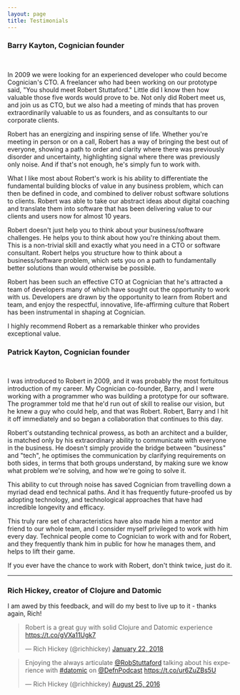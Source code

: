 ```yaml
---
layout: page
title: Testimonials
---
```


### Barry Kayton, Cognician founder

<div class="tldr" style="padding-top: 1rem">

In 2009 we were looking for an experienced developer who could become Cognician's CTO. A freelancer who had been working on our prototype said, "You should meet Robert Stuttaford." Little did I know then how valuable those five words would prove to be. Not only did Robert meet us, and join us as CTO, but we also had a meeting of minds that has proven extraordinarily valuable to us as founders, and as consultants to our corporate clients.

Robert has an energizing and inspiring sense of life. Whether you're meeting in person or on a call, Robert has a way of bringing the best out of everyone, showing a path to order and clarity where there was previously disorder and uncertainty, highlighting signal where there was previously only noise. And if that's not enough, he's simply fun to work with. 

What I like most about Robert's work is his ability to differentiate the fundamental building blocks of value in any business problem, which can then be defined in code, and combined to deliver robust software solutions to clients. Robert was able to take our abstract ideas about digital coaching and translate them into software that has been delivering value to our clients and users now for almost 10 years. 

Robert doesn't just help you to think about your business/software challenges. He helps you to think about how you're thinking about them. This is a non-trivial skill and exactly what you need in a CTO or software consultant. Robert helps you structure how to think about a business/software problem, which sets you on a path to fundamentally better solutions than would otherwise be possible. 

Robert has been such an effective CTO at Cognician that he's attracted a team of developers many of which have sought out the opportunity to work with us. Developers are drawn by the opportunity to learn from Robert and team, and enjoy the respectful, innovative, life-affirming culture that Robert has been instrumental in shaping at Cognician. 

I highly recommend Robert as a remarkable thinker who provides exceptional value.

</div>

### Patrick Kayton, Cognician founder

<div class="tldr" style="padding-top: 1rem">

I was introduced to Robert in 2009, and it was probably the most fortuitous introduction of my career. My Cognician co-founder, Barry, and I were working with a programmer who was building a prototype for our software. The programmer told me that he'd run out of skill to realise our vision, but he knew a guy who could help, and that was Robert. Robert, Barry and I hit it off immediately and so began a collaboration that continues to this day.

Robert's outstanding technical prowess, as both an architect and a builder, is matched only by his extraordinary ability to communicate with everyone in the business. He doesn't simply provide the bridge between "business" and "tech", he optimises the communication by clarifying requirements on both sides, in terms that both groups understand, by making sure we know what problem we're solving, and how we're going to solve it.

This ability to cut through noise has saved Cognician from travelling down a myriad dead end technical paths. And it has frequently future-proofed us by adopting technology, and technological approaches that have had incredible longevity and efficacy.

This truly rare set of characteristics have also made him a mentor and friend to our whole team, and I consider myself privileged to work with him every day. Technical people come to Cognician to work with and for Robert, and they frequently thank him in public for how he manages them, and helps to lift their game.

If you ever have the chance to work with Robert, don't think twice, just do it.

</div>

<hr>

### Rich Hickey, creator of Clojure and Datomic

I am awed by this feedback, and will do my best to live up to it - thanks again, Rich!

<blockquote class="twitter-tweet" data-lang="en"><p lang="en" dir="ltr">Robert is a great guy with solid Clojure and Datomic experience <a href="https://t.co/gVXa11Ugk7">https://t.co/gVXa11Ugk7</a></p>&mdash; Rich Hickey (@richhickey) <a href="https://twitter.com/richhickey/status/955453224219181056?ref_src=twsrc%5Etfw">January 22, 2018</a></blockquote>

<blockquote class="twitter-tweet" data-lang="en"><p lang="en" dir="ltr">Enjoying the always articulate <a href="https://twitter.com/RobStuttaford?ref_src=twsrc%5Etfw">@RobStuttaford</a> talking about his experience with <a href="https://twitter.com/hashtag/datomic?src=hash&amp;ref_src=twsrc%5Etfw">#datomic</a> on <a href="https://twitter.com/DefnPodcast?ref_src=twsrc%5Etfw">@DefnPodcast</a> <a href="https://t.co/ur6ZuZBs5U">https://t.co/ur6ZuZBs5U</a></p>&mdash; Rich Hickey (@richhickey) <a href="https://twitter.com/richhickey/status/768873570789421056?ref_src=twsrc%5Etfw">August 25, 2016</a></blockquote>

<script async src="https://platform.twitter.com/widgets.js" charset="utf-8"></script>

